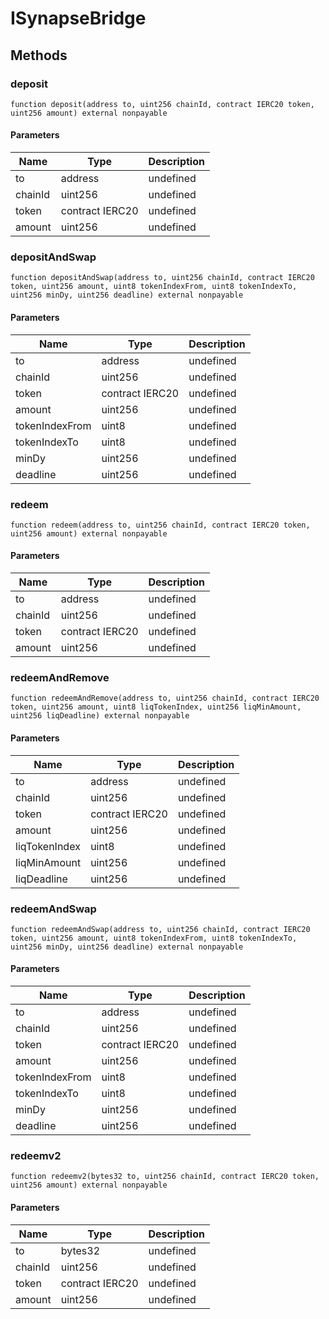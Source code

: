# ISynapseBridge









## Methods

### deposit

```solidity
function deposit(address to, uint256 chainId, contract IERC20 token, uint256 amount) external nonpayable
```





#### Parameters

| Name | Type | Description |
|---|---|---|
| to | address | undefined |
| chainId | uint256 | undefined |
| token | contract IERC20 | undefined |
| amount | uint256 | undefined |

### depositAndSwap

```solidity
function depositAndSwap(address to, uint256 chainId, contract IERC20 token, uint256 amount, uint8 tokenIndexFrom, uint8 tokenIndexTo, uint256 minDy, uint256 deadline) external nonpayable
```





#### Parameters

| Name | Type | Description |
|---|---|---|
| to | address | undefined |
| chainId | uint256 | undefined |
| token | contract IERC20 | undefined |
| amount | uint256 | undefined |
| tokenIndexFrom | uint8 | undefined |
| tokenIndexTo | uint8 | undefined |
| minDy | uint256 | undefined |
| deadline | uint256 | undefined |

### redeem

```solidity
function redeem(address to, uint256 chainId, contract IERC20 token, uint256 amount) external nonpayable
```





#### Parameters

| Name | Type | Description |
|---|---|---|
| to | address | undefined |
| chainId | uint256 | undefined |
| token | contract IERC20 | undefined |
| amount | uint256 | undefined |

### redeemAndRemove

```solidity
function redeemAndRemove(address to, uint256 chainId, contract IERC20 token, uint256 amount, uint8 liqTokenIndex, uint256 liqMinAmount, uint256 liqDeadline) external nonpayable
```





#### Parameters

| Name | Type | Description |
|---|---|---|
| to | address | undefined |
| chainId | uint256 | undefined |
| token | contract IERC20 | undefined |
| amount | uint256 | undefined |
| liqTokenIndex | uint8 | undefined |
| liqMinAmount | uint256 | undefined |
| liqDeadline | uint256 | undefined |

### redeemAndSwap

```solidity
function redeemAndSwap(address to, uint256 chainId, contract IERC20 token, uint256 amount, uint8 tokenIndexFrom, uint8 tokenIndexTo, uint256 minDy, uint256 deadline) external nonpayable
```





#### Parameters

| Name | Type | Description |
|---|---|---|
| to | address | undefined |
| chainId | uint256 | undefined |
| token | contract IERC20 | undefined |
| amount | uint256 | undefined |
| tokenIndexFrom | uint8 | undefined |
| tokenIndexTo | uint8 | undefined |
| minDy | uint256 | undefined |
| deadline | uint256 | undefined |

### redeemv2

```solidity
function redeemv2(bytes32 to, uint256 chainId, contract IERC20 token, uint256 amount) external nonpayable
```





#### Parameters

| Name | Type | Description |
|---|---|---|
| to | bytes32 | undefined |
| chainId | uint256 | undefined |
| token | contract IERC20 | undefined |
| amount | uint256 | undefined |




